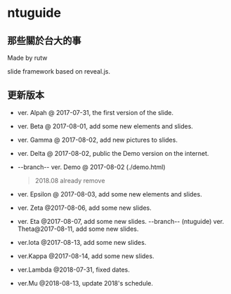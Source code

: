 # ntuguide

## 那些關於台大的事

Made by rutw

slide framework based on reveal.js.

## 更新版本

- ver. Alpah @ 2017-07-31, the first version of the slide.
- ver. Beta @ 2017-08-01, add some new elements and slides.
- ver. Gamma @ 2017-08-02, add new pictures to slides.
- ver. Delta @ 2017-08-02, public the Demo version on the internet.
- --branch-- ver. Demo @ 2017-08-02 (./demo.html)
	
	>2018.08 already remove
- ver. Epsilon @ 2017-08-03, add some new elements and slides.
- ver. Zeta @2017-08-06, add some new slides.
- ver. Eta @2017-08-07, add some new slides.
--branch-- (ntuguide) ver. Theta@2017-08-11, add some new slides.
- ver.Iota @2017-08-13, add some new slides.
- ver.Kappa @2017-08-14, add some new slides.
- ver.Lambda @2018-07-31, fixed dates.
- ver.Mu @2018-08-13, update 2018's schedule.
